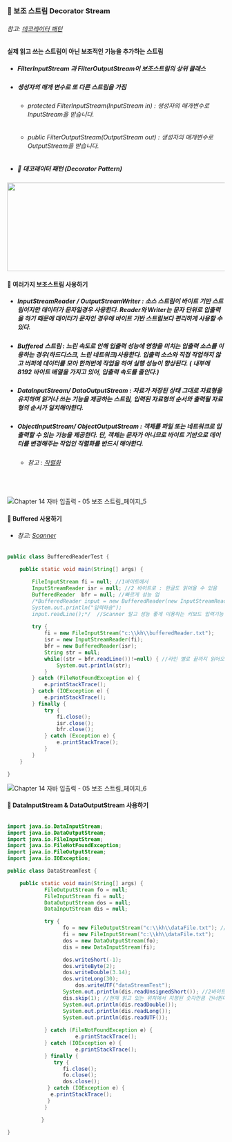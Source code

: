 ### :pushpin: 보조 스트림 Decorator Stream

###### 참고: [데코레이터 패턴](https://github.com/6161990/TIL/blob/main/DesignPattern/Decorator%20Pattern.md)

####  실제 읽고 쓰는 스트림이 아닌 보조적인 기능을 추가하는 스트림 
* ##### FilterInputStream 과 FilterOutputStream이 보조스트림의 상위 클래스
* ##### 생성자의 매개 변수로 또 다른 스트림을 가짐
  * ###### protected FilterInputStream(InputStream in) : 생성자의 매개변수로 InputStream을 받습니다.
  * ###### public FilterOutputStream(OutputStream out) : 생성자의 매개변수로 OutputStream을 받습니다.
* ##### :triangular_flag_on_post: 데코레이터 패턴 (Decorator Pattern) 
<img src="https://user-images.githubusercontent.com/74708028/110726518-dd84c480-825c-11eb-8973-5e9f9186dad2.jpg" width="600" height="205"/>  

<br>

#### :round_pushpin: 여러가지 보조스트림 사용하기
* ##### InputStreamReader / OutputStreamWriter : 소스 스트림이 바이트 기반 스트림이지만 데이터가 문자일경우 사용한다. Reader와 Writer는 문자 단위로 입출력을 하기 때문에 데이터가 문자인 경우에 바이트 기반 스트림보다 편리하게 사용할 수 있다. 
* ##### Buffered 스트림 : 느린 속도로 인해 입출력 성능에 영향을 미치는 입출력 소스를 이용하는 경우(하드디스크, 느린 네트워크)사용한다. 입출력 소스와 직접 작업하지 않고 버퍼에 데이터를 모아 한꺼번에 작업을 하여 실행 성능이 향상된다. ( 내부에 8192 바이트 배열을 가지고 있어, 입출력 속도를 줄인다.)
* ##### DataInputStream/ DataOutputStream : 자료가 저장된 상태 그대로 자료형을 유지하며 읽거나 쓰는 기능을 제공하는 스트림, 입력된 자료형의 순서와 출력될 자료형의 순서가 일치해야한다.
* ##### ObjectInputStream/ ObjectOutputStream  : 객체를 파일 또는 네트워크로 입출력할 수 있는 기능을 제공한다. 단, 객체는 문자가 아니므로 바이트 기반으로 데이터를 변경해주는 작업인 직렬화를 반드시 해야한다. 
    * ###### 참고 : [직렬화](https://github.com/6161990/TIL/blob/main/Java/Serialization.md)
#

<br>

![Chapter 14 자바 입출력 - 05 보조 스트림_페이지_5](https://user-images.githubusercontent.com/74708028/110728099-c693a180-825f-11eb-90fb-462e242bbe79.png)


#### :round_pushpin: Buffered 사용하기 
* ###### 참고: [Scanner](https://github.com/6161990/TIL/blob/main/Java/Standard%20InputOutput%20Stream.md#round_pushpin-scanner-%ED%81%B4%EB%9E%98%EC%8A%A4)
```java
public class BufferedReaderTest {

	public static void main(String[] args) {
		
		FileInputStream fi = null; //1바이트에서 
		InputStreamReader isr = null; //2 바이트로 : 한글도 읽어올 수 있음
		BufferedReader  bfr = null; //빠르게 성능 업 
		/*BufferedReader input = new BufferedReader(new InputStreamReader(System.in));
		System.out.println("입력하숑");
		input.readLine();*/  //Scanner 말고 성능 좋게 이용하는 키보드 입력기능 
			
	 	try {
			fi = new FileInputStream("c:\\kh\\bufferedReader.txt");
			isr = new InputStreamReader(fi);
			bfr = new BufferedReader(isr);
			String str = null;
			while((str = bfr.readLine())!=null) { //라인 별로 끝까지 읽어오는 기능 
				System.out.println(str);
		    }
		} catch (FileNotFoundException e) {
			e.printStackTrace();
		} catch (IOException e) {
			e.printStackTrace();
		} finally {
			try {
				fi.close();
				isr.close();
				bfr.close();
			} catch (Exception e) {
				e.printStackTrace();
			}
		}
	}

}

```

![Chapter 14 자바 입출력 - 05 보조 스트림_페이지_6](https://user-images.githubusercontent.com/74708028/113797861-09786480-978d-11eb-9856-6b1f285a211e.png)


#### :round_pushpin: DataInputStream & DataOutputStream 사용하기 
```java

import java.io.DataInputStream;
import java.io.DataOutputStream;
import java.io.FileInputStream;
import java.io.FileNotFoundException;
import java.io.FileOutputStream;
import java.io.IOException;

public class DataStreamTest {

	public static void main(String[] args) {
		    FileOutputStream fo = null;
		    FileInputStream fi = null;
		    DataOutputStream dos = null;
		    DataInputStream dis = null;

		    try {
			      fo = new FileOutputStream("c:\\kh\\dataFile.txt"); //아웃풋은 생성기능 있음 파일 만듦.
			      fi = new FileInputStream("c:\\kh\\dataFile.txt");
			      dos = new DataOutputStream(fo);
			      dis = new DataInputStream(fi);

			      dos.writeShort(-1);
			      dos.writeByte(2);
			      dos.writeDouble(3.14);
			      dos.writeLong(30);
		       	      dos.writeUTF("dataStreamTest");
			      System.out.println(dis.readUnsignedShort()); //2바이트의 입력데이터를 읽기, 0~65535범위의 int값을 return 합니다. 
			      dis.skip(1); //현재 읽고 있는 위치에서 지정된 숫자만큼 건너뛴다.
			      System.out.println(dis.readDouble());
			      System.out.println(dis.readLong());
			      System.out.println(dis.readUTF());
			      
		    } catch (FileNotFoundException e) {
		      	      e.printStackTrace();
		    } catch (IOException e) {
		              e.printStackTrace();
		    } finally {
		       try {
			      fi.close();
			      fo.close();
			      dos.close();
		     } catch (IOException e) {
			  e.printStackTrace();
		     }
		    }

		   }

}

```

